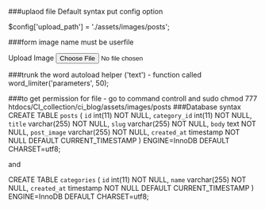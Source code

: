 ###uplaod file Default syntax put config option

$config['upload_path'] = './assets/images/posts';


###form image name must be userfile
<div class="form-group">
 	 	<label for="image">Upload Image</label>
 	 	<input type="file" name="userfile" size="20" class="form-control">
 	 </div>



###trunk the word
	autoload helper ('text')
	 - function called word_limiter('parameters', 50);

###to get permission for file
	- go to command controll and
		sudo chmod 777 htdocs/CI_collection/ci_blog/assets/images/posts
###Database syntax
CREATE TABLE `posts` (
  `id` int(11) NOT NULL,
  `category_id` int(11) NOT NULL,
  `title` varchar(255) NOT NULL,
  `slug` varchar(255) NOT NULL,
  `body` text NOT NULL,
  `post_image` varchar(255) NOT NULL,
  `created_at` timestamp NOT NULL DEFAULT CURRENT_TIMESTAMP
) ENGINE=InnoDB DEFAULT CHARSET=utf8;

and

CREATE TABLE `categories` (
  `id` int(11) NOT NULL,
  `name` varchar(255) NOT NULL,
  `created_at` timestamp NOT NULL DEFAULT CURRENT_TIMESTAMP
) ENGINE=InnoDB DEFAULT CHARSET=utf8;
